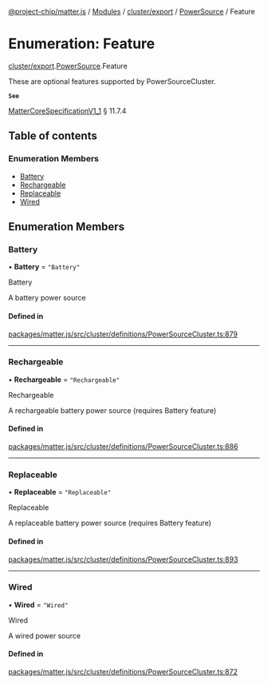 [@project-chip/matter.js](../README.md) / [Modules](../modules.md) / [cluster/export](../modules/cluster_export.md) / [PowerSource](../modules/cluster_export.PowerSource.md) / Feature

# Enumeration: Feature

[cluster/export](../modules/cluster_export.md).[PowerSource](../modules/cluster_export.PowerSource.md).Feature

These are optional features supported by PowerSourceCluster.

**`See`**

[MatterCoreSpecificationV1_1](../interfaces/spec_export.MatterCoreSpecificationV1_1.md) § 11.7.4

## Table of contents

### Enumeration Members

- [Battery](cluster_export.PowerSource.Feature.md#battery)
- [Rechargeable](cluster_export.PowerSource.Feature.md#rechargeable)
- [Replaceable](cluster_export.PowerSource.Feature.md#replaceable)
- [Wired](cluster_export.PowerSource.Feature.md#wired)

## Enumeration Members

### Battery

• **Battery** = ``"Battery"``

Battery

A battery power source

#### Defined in

[packages/matter.js/src/cluster/definitions/PowerSourceCluster.ts:879](https://github.com/project-chip/matter.js/blob/be83914/packages/matter.js/src/cluster/definitions/PowerSourceCluster.ts#L879)

___

### Rechargeable

• **Rechargeable** = ``"Rechargeable"``

Rechargeable

A rechargeable battery power source (requires Battery feature)

#### Defined in

[packages/matter.js/src/cluster/definitions/PowerSourceCluster.ts:886](https://github.com/project-chip/matter.js/blob/be83914/packages/matter.js/src/cluster/definitions/PowerSourceCluster.ts#L886)

___

### Replaceable

• **Replaceable** = ``"Replaceable"``

Replaceable

A replaceable battery power source (requires Battery feature)

#### Defined in

[packages/matter.js/src/cluster/definitions/PowerSourceCluster.ts:893](https://github.com/project-chip/matter.js/blob/be83914/packages/matter.js/src/cluster/definitions/PowerSourceCluster.ts#L893)

___

### Wired

• **Wired** = ``"Wired"``

Wired

A wired power source

#### Defined in

[packages/matter.js/src/cluster/definitions/PowerSourceCluster.ts:872](https://github.com/project-chip/matter.js/blob/be83914/packages/matter.js/src/cluster/definitions/PowerSourceCluster.ts#L872)
